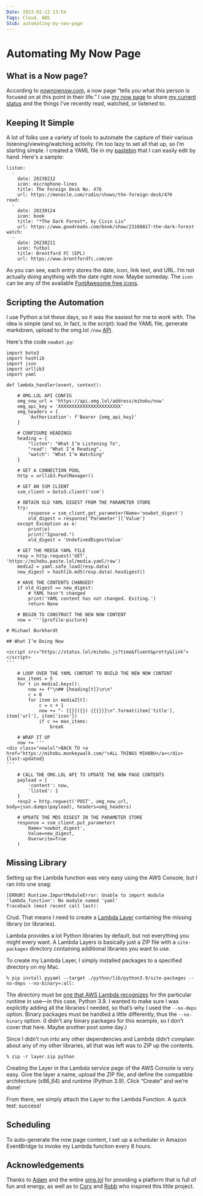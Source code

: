 ```yaml
---
Date: 2023-02-12 13:54
Tags: Cloud, AWS
Stub: automating-my-now-page
---
```


# Automating My Now Page

## What is a Now page?

According to [nownownow.com](https://nownownow.com/about), a now page “tells you what this person is focused on at this point in their life.” I use [my now page](https://mihobu.monkeywalk.com/now) to share [my current status](https://mihobu.status.lol/) and the things I’ve recently read, watched, or listened to.

## Keeping It Simple

A lot of folks use a variety of tools to automate the capture of their various listening/viewing/watching activity. I’m too lazy to set all that up, so I’m starting simple. I created a YAML file in my [pastebin](https://paste.lol) that I can easily edit by hand. Here's a sample:

```
listen:
  -
    date: 20230212
    icon: microphone-lines
    title: The Foreign Desk No. 476
    url: https://monocle.com/radio/shows/the-foreign-desk/476
read:
  -
    date: 20230124
    icon: book
    title: "*The Dark Forest*, by Cixin Liu"
    url: https://www.goodreads.com/book/show/23168817-the-dark-forest
watch:
  -
    date: 20230211
    icon: futbol
    title: Brentford FC (EPL)
    url: https://www.brentfordfc.com/en
```

As you can see, each entry stores the date, icon, link text, and URL. I’m not actually doing anything with the date right now. Maybe someday. The `icon` can be any of the available [FontAwesome free icons](https://fontawesome.com/search?o=r&m=free).

## Scripting the Automation

I use Python a lot these days, so it was the easiest for me to work with. The idea is simple (and so, in fact, is the script): load the YAML file, generate markdown, upload to the omg.lol `/now` [API](https://api.omg.lol).

Here's the code `nowbot.py`:

```
import boto3
import hashlib
import json
import urllib3
import yaml

def lambda_handler(event, context):

    # OMG.LOL API CONFIG
    omg_now_url = 'https://api.omg.lol/address/mihobu/now'
    omg_api_key = 'XXXXXXXXXXXXXXXXXXXXXXX'
    omg_headers = {
        'Authorization': f'Bearer {omg_api_key}'
    }
    
    # CONFIGURE HEADINGS
    heading = {
        "listen": "What I’m Listening To",
        "read": "What I’m Reading",
        "watch": "What I’m Watching"
    }
    
    # GET A CONNECTION POOL
    http = urllib3.PoolManager()
    
    # GET AN SSM CLIENT
    ssm_client = boto3.client('ssm')
    
    # OBTAIN OLD YAML DIGEST FROM THE PARAMETER STORE
    try:
        response = ssm_client.get_parameter(Name='nowbot_digest')
        old_digest = response['Parameter']['Value']
    except Exception as e:
        print(e)
        print("Ignored.")
        old_digest = 'UndefinedDigestValue'

    # GET THE MEDIA YAML FILE
    resp = http.request('GET', 'https://mihobu.paste.lol/media.yaml/raw')
    media2 = yaml.safe_load(resp.data)
    new_digest = hashlib.md5(resp.data).hexdigest()
    
    # HAVE THE CONTENTS CHANGED?
    if old_digest == new_digest:
        # YAML hasn't changed
        print('YAML content has not changed. Exiting.')
        return None

    # BEGIN TO CONSTRUCT THE NEW NOW CONTENT
    now = '''{profile-picture}
    
# Michael Burkhardt
    
## What I’m Doing Now
    
<script src="https://status.lol/mihobu.js?time&fluent&pretty&link"></script>
'''

    # LOOP OVER THE YAML CONTENT TO BUILD THE NEW NOW CONTENT
    max_items = 5
    for t in media2.keys():
        now += f"\n## {heading[t]}\n\n"
        c = 0
        for item in media2[t]:
            c = c + 1
            now += "- [{}]({}) {{{}}}\n".format(item['title'], item['url'], item['icon'])
            if c >= max_items:
                break

    # WRAP IT UP
    now += '''
<div class="nowlol">BACK TO <a href="https://mihobu.monkeywalk.com/">ALL THINGS MIHOBU</a></div>
{last-updated}
'''

    # CALL THE OMG.LOL API TO UPDATE THE NOW PAGE CONTENTS
    payload = {
        'content': now,
        'listed': 1
    }
    resp2 = http.request('POST', omg_now_url, body=json.dumps(payload), headers=omg_headers)

    # UPDATE THE MD5 DIGEST IN THE PARAMETER STORE
    response = ssm_client.put_parameter(
        Name='nowbot_digest',
        Value=new_digest,
        Overwrite=True
    )
```

## Missing Library

Setting up the Lambda function was very easy using the AWS Console, but I ran into one snag:

```
[ERROR] Runtime.ImportModuleError: Unable to import module 'lambda_function': No module named 'yaml'
Traceback (most recent call last):
```

Crud. That means I need to create a [Lambda Layer](https://docs.aws.amazon.com/lambda/latest/dg/configuration-layers.html) containing the missing library (or libraries).

Lambda provides a lot Python libraries by default, but not everything you might every want. A Lambda Layers is basically just a ZIP file with a `site-packages` directory containing additional libraries you want to use.

To create my Lambda Layer, I simply installed packages to a specified directory on my Mac.

```
% pip install pyyaml --target ./python/lib/python3.9/site-packages --no-deps --no-binary=:all:
```

The directory must be [one that AWS Lambda recognizes](https://docs.aws.amazon.com/lambda/latest/dg/configuration-layers.html#configuration-layers-path) for the particular runtime in use—in this case, Python 3.9. I wanted to make sure I was explicitly adding all the libraries I needed, so that’s why I used the `--no-deps` option. Binary packages must be handled a little differently, thus the `--no-binary` option. (I didn’t any binary packages for this example, so I don’t cover that here. Maybe another post some day.)

Since I didn’t run into any other dependencies and Lambda didn’t complain about any of my other libraries, all that was left was to ZIP up the contents.

```
% zip -r layer.zip python
```

Creating the Layer in the Lambda service page of the AWS Console is very easy. Give the layer a name, upload the ZIP file, and define the compatible architecture (x86_64) and runtime (Python 3.9). Click “Create” and we’re done!

From there, we simply attach the Layer to the Lambda Function. A quick test: success!

## Scheduling

To auto-generate the now page content, I set up a scheduler in Amazon EventBridge to invoke my Lambda function every 8 hours.

## Acknowledgements

Thanks to [Adam](https://adam.omg.lol) and the entire [omg.lol](https://home.omg.lol) for providing a platform that is full of fun and energy, as well as to [Cory](https://cory.omg.lol) and [Robb](https://robb.omg.lol) who inspired this little project.